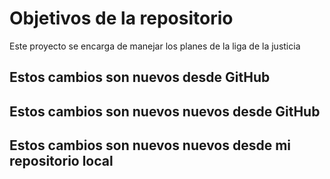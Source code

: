 # Objetivos de la repositorio

Este proyecto se encarga de manejar los planes de la liga de la justicia


## Estos cambios son nuevos desde GitHub


## Estos cambios son nuevos nuevos desde GitHub
## Estos cambios son nuevos nuevos desde mi repositorio local

